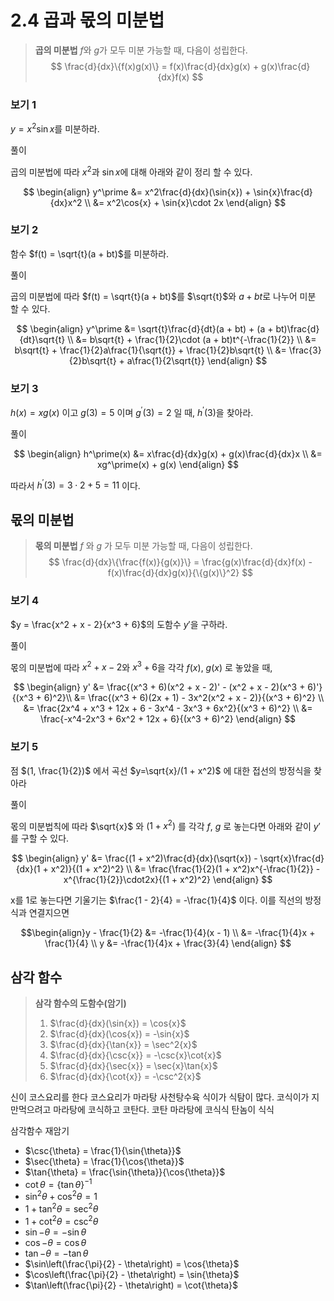 # 2.4 곱과 몫의 미분법

> **곱의 미분법**
> $f$와 $g$가 모두 미분 가능할 때, 다음이 성립한다.
>$$
\frac{d}{dx}\{f(x)g(x)\} = f(x)\frac{d}{dx}g(x) + g(x)\frac{d}{dx}f(x)
$$

### 보기 1
$y = x^2\sin{x}$를 미분하라.

풀이

곱의 미분법에 따라 $x^2$과 $\sin{x}$에 대해 아래와 같이 정리 할 수 있다.

$$
\begin{align}
y^\prime &= x^2\frac{d}{dx}(\sin{x}) + \sin{x}\frac{d}{dx}x^2 \\
&= x^2\cos{x} + \sin{x}\cdot 2x 
\end{align}
$$

### 보기 2

함수 $f(t) = \sqrt{t}(a + bt)$를 미분하라.

풀이

곱의 미분법에 따라 $f(t) = \sqrt{t}(a + bt)$를 $\sqrt{t}$와 $a+bt$로 나누어 미분 할 수 있다.

$$
\begin{align}
y^\prime &= \sqrt{t}\frac{d}{dt}(a + bt) + (a + bt)\frac{d}{dt}\sqrt{t} \\
&= b\sqrt{t} + \frac{1}{2}\cdot (a + bt)t^{-\frac{1}{2}} \\
&= b\sqrt{t} + \frac{1}{2}a\frac{1}{\sqrt{t}} + \frac{1}{2}b\sqrt{t} \\
&= \frac{3}{2}b\sqrt{t} + a\frac{1}{2\sqrt{t}}
\end{align} 
$$

### 보기 3

$h(x) =xg(x)$ 이고 $g(3) = 5$ 이며 $g^\prime(3) = 2$ 일 때, $h^\prime(3)$을 찾아라.

풀이

$$
\begin{align}
h^\prime(x) &= x\frac{d}{dx}g(x) + g(x)\frac{d}{dx}x \\
&= xg^\prime(x) + g(x)
\end{align}
$$

따라서 $h^\prime(3) = 3\cdot 2 + 5 = 11$ 이다.

## 몫의 미분법

> **몫의 미분법**
> $f$ 와 $g$ 가 모두 미분 가능할 때, 다음이 성립한다.
> $$
\frac{d}{dx}\{\frac{f(x)}{g(x)}\} = \frac{g(x)\frac{d}{dx}f(x) - f(x)\frac{d}{dx}g(x)}{\{g(x)\}^2}
$$

### 보기 4

$y = \frac{x^2 + x - 2}{x^3 + 6}$의 도함수 $y'$을 구하라.

풀이

몫의 미분법에 따라 $x^2 + x - 2$와 $x^3 + 6$을 각각 $f(x)$, $g(x)$ 로 놓았을 때, 

$$
\begin{align}
y' &= \frac{(x^3 + 6)(x^2 + x - 2)' - (x^2 + x - 2)(x^3 + 6)'}{(x^3 + 6)^2}\\
&= \frac{(x^3 + 6)(2x + 1) - 3x^2(x^2 + x - 2)}{(x^3 + 6)^2} \\
&= \frac{2x^4 + x^3 + 12x + 6 - 3x^4 - 3x^3 + 6x^2}{(x^3 + 6)^2} \\
&= \frac{-x^4-2x^3 + 6x^2 + 12x + 6}{(x^3 + 6)^2}
\end{align}
$$


### 보기 5 
점 $(1, \frac{1}{2})$ 에서 곡선 $y=\sqrt{x}/(1 + x^2)$ 에 대한 접선의 방정식을 찾아라

풀이

몫의 미분법칙에 따라 $\sqrt{x}$ 와 $(1 + x^2)$ 를 각각 $f$, $g$ 로 놓는다면 아래와 같이 $y'$ 를 구할 수 있다.

$$
\begin{align}
y' &= \frac{(1 + x^2)\frac{d}{dx}(\sqrt{x}) - \sqrt{x}\frac{d}{dx}(1 + x^2)}{(1 + x^2)^2} \\
&= \frac{\frac{1}{2}(1 + x^2)x^{-\frac{1}{2}} - x^{\frac{1}{2}}\cdot2x}{(1 + x^2)^2}
\end{align}
$$

x를 1로 놓는다면 기울기는 $\frac{1 - 2}{4} = -\frac{1}{4}$ 이다. 
이를 직선의 방정식과 연결지으면

$$\begin{align}y - \frac{1}{2} &= -\frac{1}{4}(x - 1) \\
&= -\frac{1}{4}x + \frac{1}{4} \\
y &= -\frac{1}{4}x + \frac{3}{4}
\end{align}
$$

## 삼각 함수

> **삼각 함수의 도함수(암기)**
> 1. $\frac{d}{dx}(\sin{x}) = \cos{x}$
> 2. $\frac{d}{dx}(\cos{x}) = -\sin{x}$
> 3. $\frac{d}{dx}{\tan{x}} = \sec^2{x}$
> 4. $\frac{d}{dx}{\csc{x}} = -\csc{x}\cot{x}$
> 5. $\frac{d}{dx}{\sec{x}} = \sec{x}\tan{x}$
> 6. $\frac{d}{dx}{\cot{x}} = -\csc^2{x}$

신이 코스요리를 한다
코스요리가 마라탕 사천탕수육
식이가 식탐이 많다.
코식이가 지만먹으려고 마라탕에 코식하고 코탄다.
코탄 마라탕에 코식식
탄놈이 식식

삼각함수 재암기
* $\csc{\theta} = \frac{1}{\sin{\theta}}$
* $\sec{\theta} = \frac{1}{\cos{\theta}}$
* $\tan{\theta} = \frac{\sin{\theta}}{\cos{\theta}}$
* $\cot{\theta} = \{\tan{\theta}\}^{-1}$
* $\sin^2{\theta} + \cos^2{\theta} = 1$
* $1 + \tan^2{\theta} = \sec^2{\theta}$
* $1 + \cot^2{\theta} = \csc^2{\theta}$
* $\sin{-\theta} = -\sin{\theta}$
* $\cos{-\theta} = \cos{\theta}$
* $\tan{-\theta} = -\tan{\theta}$
* $\sin\left(\frac{\pi}{2} - \theta\right) = \cos{\theta}$
* $\cos\left(\frac{\pi}{2} - \theta\right) = \sin{\theta}$
* $\tan\left(\frac{\pi}{2} - \theta\right) = \cot{\theta}$



